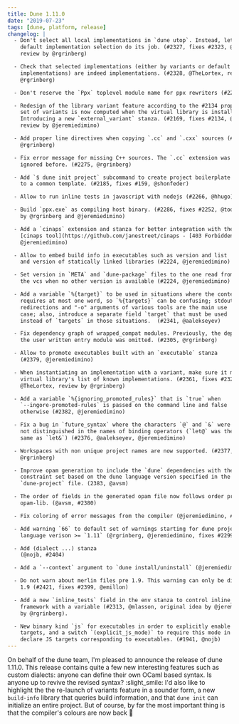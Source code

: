 ```yaml
---
title: Dune 1.11.0
date: "2019-07-23"
tags: [dune, platform, release]
changelog: |
  - Don't select all local implementations in `dune utop`. Instead, let the
    default implementation selection do its job. (#2327, fixes #2323, @TheLortex,
    review by @rgrinberg)

  - Check that selected implementations (either by variants or default
    implementations) are indeed implementations. (#2328, @TheLortex, review by
    @rgrinberg)

  - Don't reserve the `Ppx` toplevel module name for ppx rewriters (#2242, @jeremiedimino)

  - Redesign of the library variant feature according to the #2134 proposal. The
    set of variants is now computed when the virtual library is installed.
    Introducing a new `external_variant` stanza. (#2169, fixes #2134, @TheLortex,
    review by @jeremiedimino)

  - Add proper line directives when copying `.cc` and `.cxx` sources (#2275,
    @rgrinberg)

  - Fix error message for missing C++ sources. The `.cc` extension was always
    ignored before. (#2275, @rgrinberg)

  - Add `$ dune init project` subcommand to create project boilerplate according
    to a common template. (#2185, fixes #159, @shonfeder)

  - Allow to run inline tests in javascript with nodejs (#2266, @hhugo)

  - Build `ppx.exe` as compiling host binary. (#2286, fixes #2252, @toots, review
    by @rgrinberg and @jeremiedimino)

  - Add a `cinaps` extension and stanza for better integration with the
    [cinaps tool](https://github.com/janestreet/cinaps - [403 Forbidden]) tool (#2269,
    @jeremiedimino)

  - Allow to embed build info in executables such as version and list
    and version of statically linked libraries (#2224, @jeremiedimino)

  - Set version in `META` and `dune-package` files to the one read from
    the vcs when no other version is available (#2224, @jeremiedimino)

  - Add a variable `%{target}` to be used in situations where the context
    requires at most one word, so `%{targets}` can be confusing; stdout
    redirections and "-o" arguments of various tools are the main use
    case; also, introduce a separate field `target` that must be used
    instead of `targets` in those situations.  (#2341, @aalekseyev)

  - Fix dependency graph of wrapped_compat modules. Previously, the dependency on
    the user written entry module was omitted. (#2305, @rgrinberg)

  - Allow to promote executables built with an `executable` stanza
    (#2379, @jeremiedimino)

  - When instantiating an implementation with a variant, make sure it matches
    virtual library's list of known implementations. (#2361, fixes #2322,
    @TheLortex, review by @rgrinberg)

  - Add a variable `%{ignoring_promoted_rules}` that is `true` when
    `--ingore-promoted-rules` is passed on the command line and false
    otherwise (#2382, @jeremiedimino)

  - Fix a bug in `future_syntax` where the characters `@` and `&` were
    not distinguished in the names of binding operators (`let@` was the
    same as `let&`) (#2376, @aalekseyev, @jeremiedimino)

  - Workspaces with non unique project names are now supported. (#2377, fix #2325,
    @rgrinberg)

  - Improve opam generation to include the `dune` dependencies with the minimum
    constraint set based on the dune language version specified in the
    `dune-project` file. (2383, @avsm)

  - The order of fields in the generated opam file now follows order preferred in
    opam-lib. (@avsm, #2380)

  - Fix coloring of error messages from the compiler (@jeremiedimino, #2384)

  - Add warning `66` to default set of warnings starting for dune projects with
    language verison >= `1.11` (@rgrinberg, @jeremiedimino, fixes #2299)

  - Add (dialect ...) stanza
    (@nojb, #2404)

  - Add a `--context` argument to `dune install/uninstall` (@jeremiedimino, #2412)

  - Do not warn about merlin files pre 1.9. This warning can only be disabled in
    1.9 (#2421, fixes #2399, @emillon)

  - Add a new `inline_tests` field in the env stanza to control inline_tests
    framework with a variable (#2313, @mlasson, original idea by @jeremiedimino, review
    by @rgrinberg).

  - New binary kind `js` for executables in order to explicitly enable Javascript
    targets, and a switch `(explicit_js_mode)` to require this mode in order to
    declare JS targets corresponding to executables. (#1941, @nojb)
---
```


On behalf of the dune team, I'm pleased to announce the release of dune 1.11.0. This release contains quite a few new interesting features such as custom dialects: anyone can define their own OCaml based syntax. Is anyone up to revive the revised syntax? :slight_smile: I'd also like to highlight the the re-launch of variants feature in a sounder form, a new `build-info` library that queries build information, and that `dune init` can initialize an entire project. But of course, by far the most important thing is that the compiler's colours are now back :champagne: 

